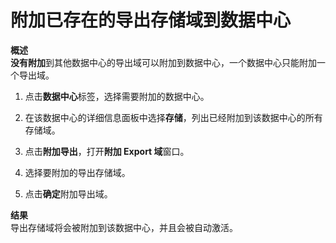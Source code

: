 # 附加已存在的导出存储域到数据中心

**概述**<br/>
**没有附加**到其他数据中心的导出域可以附加到数据中心，一个数据中心只能附加一个导出域。

1. 点击**数据中心**标签，选择需要附加的数据中心。

2. 在该数据中心的详细信息面板中选择**存储**，列出已经附加到该数据中心的所有存储域。

3. 点击**附加导出**，打开**附加 Export 域**窗口。

4. 选择要附加的导出存储域。

5. 点击**确定**附加导出域。

**结果**<br/>
导出存储域将会被附加到该数据中心，并且会被自动激活。
